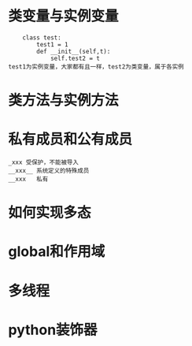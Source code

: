 # 类变量与实例变量
        class test:
            test1 = 1
            def __init__(self,t):
                self.test2 = t
    test1为实例变量，大家都有且一样，test2为类变量，属于各实例
 
# 类方法与实例方法


# 私有成员和公有成员
    _xxx 受保护，不能被导入
    __xxx__ 系统定义的特殊成员
    __xxx   私有

# 如何实现多态


# global和作用域


# 多线程


# python装饰器
